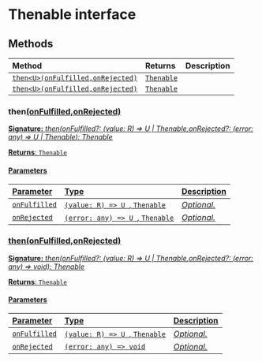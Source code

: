 # Thenable interface













## Methods

| Method	   |  Returns	| Description|
|:-------------|:-------|:-----------|
|[`then<U>(onFulfilled,onRejected)`](#then<u>onfulfilledonrejected)      | [`Thenable`](../es6-promise/thenable.md)<U> |  |
|[`then<U>(onFulfilled,onRejected)`](#then<u>onfulfilledonrejected)      | [`Thenable`](../es6-promise/thenable.md)<U> |  |




### then<U>(onFulfilled,onRejected)



**Signature:** _then<U>(onFulfilled?: (value: R) => U | [Thenable](../es6-promise/thenable.md)<U>,onRejected?: (error: any) => U | Thenable<U>): Thenable<U>_

**Returns**: [`Thenable`](../es6-promise/thenable.md)<U>



#### Parameters


| Parameter	   | Type    | Description |
|:-------------|:---------------|:------------|
| `onFulfilled`    | `(value: R) => U `, [`Thenable`](../es6-promise/thenable.md)<U> | _Optional._ |
| `onRejected`    | `(error: any) => U `, [`Thenable`](../es6-promise/thenable.md)<U> | _Optional._ |


### then<U>(onFulfilled,onRejected)



**Signature:** _then<U>(onFulfilled?: (value: R) => U | [Thenable](../es6-promise/thenable.md)<U>,onRejected?: (error: any) => void): Thenable<U>_

**Returns**: [`Thenable`](../es6-promise/thenable.md)<U>



#### Parameters


| Parameter	   | Type    | Description |
|:-------------|:---------------|:------------|
| `onFulfilled`    | `(value: R) => U `, [`Thenable`](../es6-promise/thenable.md)<U> | _Optional._ |
| `onRejected`    | `(error: any) => void` | _Optional._ |

